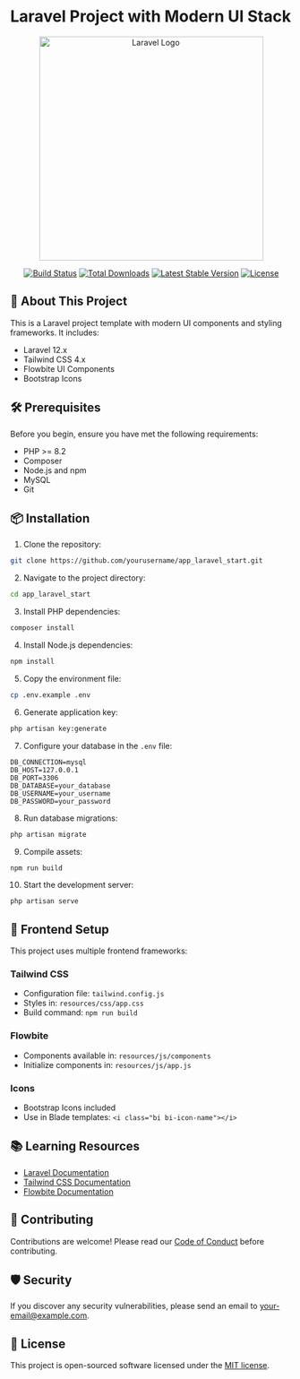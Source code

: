 # Laravel Project with Modern UI Stack

<p align="center">
<a href="https://laravel.com" target="_blank"><img src="https://raw.githubusercontent.com/laravel/art/master/logo-lockup/5%20SVG/2%20CMYK/1%20Full%20Color/laravel-logolockup-cmyk-red.svg" width="400" alt="Laravel Logo"></a>
</p>

<p align="center">
<a href="https://github.com/laravel/framework/actions"><img src="https://github.com/laravel/framework/workflows/tests/badge.svg" alt="Build Status"></a>
<a href="https://packagist.org/packages/laravel/framework"><img src="https://img.shields.io/packagist/dt/laravel/framework" alt="Total Downloads"></a>
<a href="https://packagist.org/packages/laravel/framework"><img src="https://img.shields.io/packagist/v/laravel/framework" alt="Latest Stable Version"></a>
<a href="https://packagist.org/packages/laravel/framework"><img src="https://img.shields.io/packagist/l/laravel/framework" alt="License"></a>
</p>

## 🚀 About This Project

This is a Laravel project template with modern UI components and styling frameworks. It includes:
- Laravel 12.x
- Tailwind CSS 4.x
- Flowbite UI Components
- Bootstrap Icons

## 🛠️ Prerequisites

Before you begin, ensure you have met the following requirements:
- PHP >= 8.2
- Composer
- Node.js and npm
- MySQL
- Git

## 📦 Installation

1. Clone the repository:
```bash
git clone https://github.com/yourusername/app_laravel_start.git
```

2. Navigate to the project directory:
```bash
cd app_laravel_start
```

3. Install PHP dependencies:
```bash
composer install
```

4. Install Node.js dependencies:
```bash
npm install
```

5. Copy the environment file:
```bash
cp .env.example .env
```

6. Generate application key:
```bash
php artisan key:generate
```

7. Configure your database in the `.env` file:
```env
DB_CONNECTION=mysql
DB_HOST=127.0.0.1
DB_PORT=3306
DB_DATABASE=your_database
DB_USERNAME=your_username
DB_PASSWORD=your_password
```

8. Run database migrations:
```bash
php artisan migrate
```

9. Compile assets:
```bash
npm run build
```

10. Start the development server:
```bash
php artisan serve
```

## 🎨 Frontend Setup

This project uses multiple frontend frameworks:

### Tailwind CSS
- Configuration file: `tailwind.config.js`
- Styles in: `resources/css/app.css`
- Build command: `npm run build`

### Flowbite
- Components available in: `resources/js/components`
- Initialize components in: `resources/js/app.js`

### Icons
- Bootstrap Icons included
- Use in Blade templates: `<i class="bi bi-icon-name"></i>`

## 📚 Learning Resources

- [Laravel Documentation](https://laravel.com/docs)
- [Tailwind CSS Documentation](https://tailwindcss.com/docs)
- [Flowbite Documentation](https://flowbite.com/docs/)

## 🤝 Contributing

Contributions are welcome! Please read our [Code of Conduct](https://laravel.com/docs/contributions#code-of-conduct) before contributing.

## 🛡️ Security

If you discover any security vulnerabilities, please send an email to [your-email@example.com](mailto:your-email@example.com).

## 📄 License

This project is open-sourced software licensed under the [MIT license](https://opensource.org/licenses/MIT).
